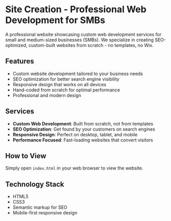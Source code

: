 # Site Creation - Professional Web Development for SMBs

A professional website showcasing custom web development services for small and medium-sized businesses (SMBs). We specialize in creating SEO-optimized, custom-built websites from scratch - no templates, no Wix.

## Features

- Custom website development tailored to your business needs
- SEO optimization for better search engine visibility
- Responsive design that works on all devices
- Hand-coded from scratch for optimal performance
- Professional and modern design

## Services

- **Custom Web Development**: Built from scratch, not from templates
- **SEO Optimization**: Get found by your customers on search engines
- **Responsive Design**: Perfect on desktop, tablet, and mobile
- **Performance Focused**: Fast-loading websites that convert visitors

## How to View

Simply open `index.html` in your web browser to view the website.

## Technology Stack

- HTML5
- CSS3
- Semantic markup for SEO
- Mobile-first responsive design

